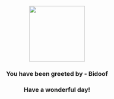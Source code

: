<p align="center">
    <img src="https://raw.githubusercontent.com/PokeAPI/sprites/master/sprites/pokemon/399.png" width="150" height="150">
</p>
<h3 align="center">You have been greeted by - <b>Bidoof</b></h3>
<h3 align="center">Have a wonderful day!</h3>

